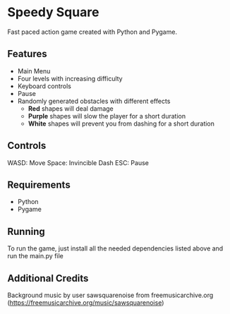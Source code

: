 # Speedy Square

Fast paced action game created with Python and Pygame. 

## Features

<ul>
	<li>Main Menu</li>
	<li>Four levels with increasing difficulty</li>
	<li>Keyboard controls</li>
	<li>Pause</li>
	<li>
		Randomly generated obstacles with different effects
		<ul>
			<li><strong>Red</strong> shapes will deal damage</li>
			<li><strong>Purple</strong> shapes will slow the player for a short duration</li>
			<li><strong>White</strong> shapes will prevent you from dashing for a short duration</li>
		</ul>
	</li>
</ul>

## Controls

WASD: Move
Space: Invincible Dash
ESC: Pause

## Requirements

<ul>
	<li>Python</li>
	<li>Pygame</li>
</ul>

## Running

To run the game, just install all the needed dependencies listed above and run the main.py file

## Additional Credits

Background music by user sawsquarenoise from freemusicarchive.org (https://freemusicarchive.org/music/sawsquarenoise)